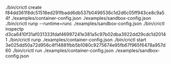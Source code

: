 ./bin/crictl create f84dd361f8dc51518ed291fbadd6db537b0496536c1d2d6c05ff943ce8c9a54f ./examples/container-config.json ./examples/sandbox-config.json
./bin/crictl runp --runtime=runc ./examples/sandbox-config.json
./bin/crictl inspectp d3ca6410f31af031333fdaf46997241e381a5c97b02dba3922dd29cdc1d20141
./bin/crictl runp ./examples/container-config.json
./bin/crictl start 3e025dd50a72d956c4f14881fbb5b1080c9275674e95fb67f965f6478a957d60
./bin/crictl run ./examples/container-config.json ./examples/sandbox-config.json


